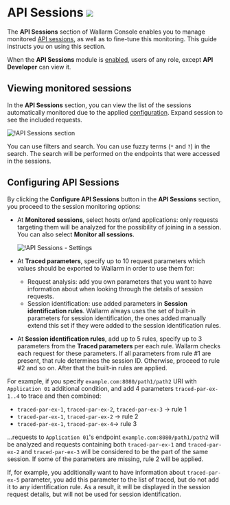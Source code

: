 # API Sessions <a href="../subscription-plans/#subscription-plans"><img src="../../images/api-security-tag.svg" style="border: none;"></a>

The **API Sessions** section of Wallarm Console enables you to manage monitored [API sessions](../about-wallarm/api-sessions.md), as well as to fine-tune this monitoring. This guide instructs you on using this section.

When the **API Sessions** module is [enabled](#enabling-and-configuring-api-sessions), users of any role, except **API Developer** can view it.

## Viewing monitored sessions

In the **API Sessions** section, you can view the list of the sessions automatically monitored due to the applied [configuration](#configuring-api-sessions). Expand session to see the included requests.

![!API Sessions section](../images/api-sessions/api-sessions.png)

You can use filters and search. You can use fuzzy terms (`*` and `?`) in the search. The search will be performed on the endpoints that were accessed in the sessions.

## Configuring API Sessions

By clicking the **Configure API Sessions** button in the **API Sessions** section, you proceed to the session monitoring options:

* At **Monitored sessions**, select hosts or/and applications: only requests targeting them will be analyzed for the possibility of joining in a session. You can also select **Monitor all sessions**.

    ![!API Sessions - Settings](../images/api-sessions/api-sessions-settings.png)

* At **Traced parameters**, specify up to 10 request parameters which values should be exported to Wallarm in order to use them for:

    * Request analysis: add you own parameters that you want to have information about when looking through the details of session requests. 
    * Session identification: use added parameters in **Session identification rules**. Wallarm always uses the set of built-in parameters for session identification, the ones added manually extend this set if they were added to the session identification rules.

* At **Session identification rules**, add up to 5 rules, specify up to 3 parameters from the **Traced parameters** per each rule. Wallarm checks each request for these parameters. If all parameters from rule #1 are present, that rule determines the session ID. Otherwise, proceed to rule #2 and so on. After that the built-in rules are applied.

For example, if you specify `example.com:8080/path1/path2` URI with `Application 01` additional condition, and add 4 parameters `traced-par-ex-1..4` to trace and then combined:

* `traced-par-ex-1`, `traced-par-ex-2`, `traced-par-ex-3` → rule 1
* `traced-par-ex-1`, `traced-par-ex-2` → rule 2
* `traced-par-ex-1`, `traced-par-ex-4`→ rule 3

...requests to `Application 01`'s endpoint `example.com:8080/path1/path2` will be analyzed and requests containing both `traced-par-ex-1` and `traced-par-ex-2` and `traced-par-ex-3` will be considered to be the part of the same session. If some of the parameters are missing, rule 2 will be applied.

If, for example, you additionally want to have information about `traced-par-ex-5` parameter, you add this parameter to the list of traced, but do not add it to any identification rule. As a result, it will be displayed in the session request details, but will not be used for session identification.


